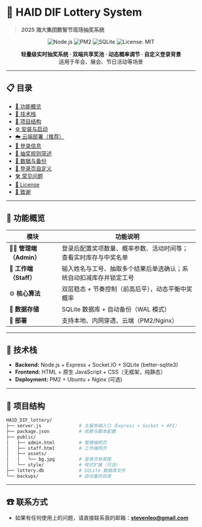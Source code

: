 # 🎁 HAID DIF Lottery System

> **2025 海大集团数智节现场抽奖系统**

<p align="center">
  <img src="https://img.shields.io/badge/Node.js-20+-green?logo=node.js" alt="Node.js">
  <img src="https://img.shields.io/badge/PM2-managed-blue?logo=pm2" alt="PM2">
  <img src="https://img.shields.io/badge/SQLite-lightgrey?logo=sqlite" alt="SQLite">
  <img src="https://img.shields.io/badge/license-MIT-orange" alt="License: MIT">
</p>

<p align="center">
  <b>轻量级实时抽奖系统 · 双端共享奖池 · 动态概率调节 · 自定义登录背景</b><br/>
  适用于年会、展会、节日活动等场景
</p>

---

## 📋 目录

- [🚀 功能概览](#-功能概览)
- [🧩 技术栈](#-技术栈)
- [📂 项目结构](#-项目结构)
- [⚙️ 安装与启动](#️-安装与启动)
- [☁️ 云端部署（推荐）](#️-云端部署推荐)
- [🔐 登录信息](#-登录信息)
- [🧠 抽奖规则简述](#-抽奖规则简述)
- [🧾 数据与备份](#-数据与备份)
- [🎨 登录页自定义](#-登录页自定义)
- [🛠️ 常见问题](#️-常见问题)
- [📜 License](#-license)
- [💬 致谢](#-致谢)

---

## 🚀 功能概览

| 模块 | 功能说明 |
|------|-----------|
| 🧑‍💼 **管理端（Admin）** | 登录后配置奖项数量、概率参数、活动时间等；查看实时库存与中奖名单 |
| 👷 **工作端（Staff）** | 输入姓名与工号、抽取多个结果后单选确认；系统自动扣减库存并锁定工号 |
| ⚙️ **核心算法** | 双层稳态 + 节奏控制（前高后平），动态平衡中奖概率 |
| 💾 **数据存储** | SQLite 数据库 + 自动备份（WAL 模式） |
| 📡 **部署** | 支持本地、内网穿透、云端（PM2/Nginx） |

---

## 🧩 技术栈

- **Backend:** Node.js + Express + Socket.IO + SQLite (better-sqlite3)
- **Frontend:** HTML + 原生 JavaScript + CSS（无框架，纯静态）
- **Deployment:** PM2 + Ubuntu + Nginx (可选)

---

## 📂 项目结构

```bash
HAID_DIF_lottery/
├── server.js              # 主服务端入口（Express + Socket + API）
├── package.json           # 依赖与脚本配置
├── public/
│   ├── admin.html         # 管理端网页
│   ├── staff.html         # 工作端网页
│   ├── assets/
│   │   └── bg.jpg         # 登录页背景图
│   └── style/             # 样式扩展（可选）
├── lottery.db             # SQLite 数据库文件
└── backups/               # 自动备份目录
```

---

## ☎ 联系方式

- 如果有任何使用上的问题，请直接联系我的邮箱：**stevenleo@gmail.com**



